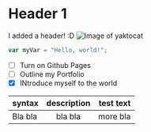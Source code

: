 # Header 1
I added a header! :D
![Image of yaktocat](https://octodex.github.com/images/yaktocat.png)
``` javascript
var myVar = "Hello, world!";
```
- [ ] Turn on Github Pages
- [ ] Outline my Portfolio
- [X] INtroduce myself to the world

| syntax  | description  | test text |
| :-----  |  :--------:  | --------: |
| Bla bla | bla bla      | more bla  |
